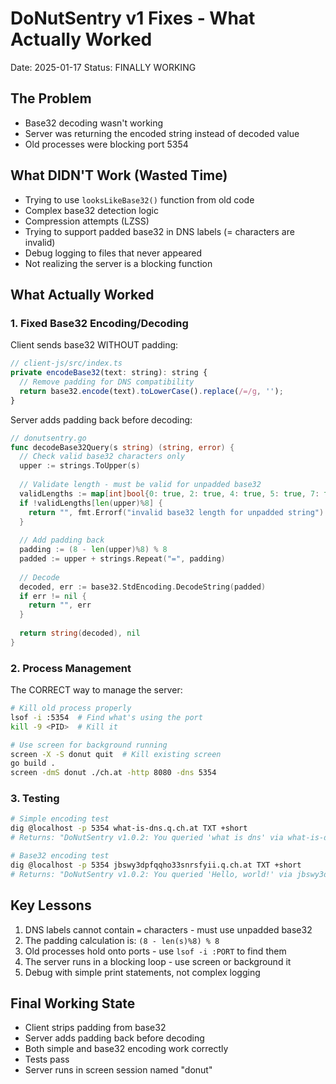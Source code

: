 # DoNutSentry v1 Fixes - What Actually Worked
Date: 2025-01-17
Status: FINALLY WORKING

## The Problem
- Base32 decoding wasn't working
- Server was returning the encoded string instead of decoded value
- Old processes were blocking port 5354

## What DIDN'T Work (Wasted Time)
- Trying to use `looksLikeBase32()` function from old code
- Complex base32 detection logic
- Compression attempts (LZSS)
- Trying to support padded base32 in DNS labels (= characters are invalid)
- Debug logging to files that never appeared
- Not realizing the server is a blocking function

## What Actually Worked

### 1. Fixed Base32 Encoding/Decoding
Client sends base32 WITHOUT padding:
```javascript
// client-js/src/index.ts
private encodeBase32(text: string): string {
  // Remove padding for DNS compatibility
  return base32.encode(text).toLowerCase().replace(/=/g, '');
}
```

Server adds padding back before decoding:
```go
// donutsentry.go
func decodeBase32Query(s string) (string, error) {
  // Check valid base32 characters only
  upper := strings.ToUpper(s)
  
  // Validate length - must be valid for unpadded base32
  validLengths := map[int]bool{0: true, 2: true, 4: true, 5: true, 7: true}
  if !validLengths[len(upper)%8] {
    return "", fmt.Errorf("invalid base32 length for unpadded string")
  }
  
  // Add padding back
  padding := (8 - len(upper)%8) % 8
  padded := upper + strings.Repeat("=", padding)
  
  // Decode
  decoded, err := base32.StdEncoding.DecodeString(padded)
  if err != nil {
    return "", err
  }
  
  return string(decoded), nil
}
```

### 2. Process Management
The CORRECT way to manage the server:
```bash
# Kill old process properly
lsof -i :5354  # Find what's using the port
kill -9 <PID>  # Kill it

# Use screen for background running
screen -X -S donut quit  # Kill existing screen
go build .
screen -dmS donut ./ch.at -http 8080 -dns 5354
```

### 3. Testing
```bash
# Simple encoding test
dig @localhost -p 5354 what-is-dns.q.ch.at TXT +short
# Returns: "DoNutSentry v1.0.2: You queried 'what is dns' via what-is-dns.q.ch.at"

# Base32 encoding test  
dig @localhost -p 5354 jbswy3dpfqqho33snrsfyii.q.ch.at TXT +short
# Returns: "DoNutSentry v1.0.2: You queried 'Hello, world!' via jbswy3dpfqqho33snrsfyii.q.ch.at"
```

## Key Lessons
1. DNS labels cannot contain `=` characters - must use unpadded base32
2. The padding calculation is: `(8 - len(s)%8) % 8`
3. Old processes hold onto ports - use `lsof -i :PORT` to find them
4. The server runs in a blocking loop - use screen or background it
5. Debug with simple print statements, not complex logging

## Final Working State
- Client strips padding from base32
- Server adds padding back before decoding
- Both simple and base32 encoding work correctly
- Tests pass
- Server runs in screen session named "donut"